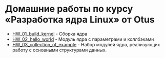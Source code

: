 # Домашние работы по курсу «Разработка ядра Linux» от Otus

* [HW\_01\_build\_kernel](https://github.com/E-Mi-Zh/otus_kern/tree/master/HW_01_build_kernel) - Сборка ядра
* [HW\_02\_hello\_world](https://github.com/E-Mi-Zh/otus_kern/tree/master/HW_02_hello_world) - Модуль
ядра с параметрами и коллбэками
* [HW\_03\_collection\_of\_example](https://github.com/E-Mi-Zh/otus_kern/tree/master/HW_03_collection_of_example) - Набор модулей ядра, реализующих работу с основными структурами данных.

